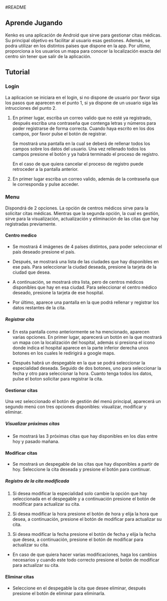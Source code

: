 #README

## Aprende Jugando

Kenko es una aplicación de Android que sirve para gestionar citas médicas. Su principal objetivo es facilitar al usuario esas gestiones. Además, se podra utilizar en los distintos países que dispone en la app. Por ultimo, proporciona a los usuarios un mapa para conocer la localización exacta del centro sin tener que salir de la aplicación.

## Tutorial

### Login
La aplicacion se iniciara en el login, si no dispone de usuario por favor siga los pasos que aparecen en el punto 1, si ya dispone de un usuario siga las intrucciones del punto 2. 

1. En primer lugar, escriba un correo valido que no esté ya registrado, después escriba una contraseña que contenga letras y números para poder registrarse de forma correcta. Cuando haya escrito en los dos campos, por favor pulse el botón de registrar.

    Se mostrará una pantalla en la cual se deberá de rellenar todos los campos sobre los datos del usuario. Una vez rellenado todos los campos presione el botón y ya habrá terminado el proceso de registro.

    En el caso de que quiera cancelar el proceso de registro puede retroceder a la pantalla anterior.  

2. En primer lugar escriba un correo valido, además de la contraseña que le corresponda y pulse acceder.

### Menu 

Dispondrá de 2 opciones. La opción de centros médicos sirve para la solicitar citas médicas. Mientras que la segunda opción, la cual es gestión, sirve para la visualización, actualización y eliminación de las citas que hay registradas previamente.

#### Centro medico 

* Se mostrará 4 imágenes de 4 países distintos, para poder seleccionar el país deseado presione el país.

* Después, se mostrará una lista de las ciudades que hay disponibles en ese país. Para seleccionar la ciudad deseada, presione la tarjeta de la ciudad que desea. 

* A continuación, se mostrará otra lista, pero de centros médicos disponibles que hay en esa ciudad. Para seleccionar el centro médico deseado, presione la tarjeta de ese hospital.

* Por último, aparece una pantalla en la que podrá rellenar y registrar los datos restantes de la cita.

##### Registrar cita

* En esta pantalla como anteriormente se ha mencionado, aparecen varias opciones. En primer lugar, aparecerá un botón en la que mostrará un mapa con la localización del hospital, además si presiona el icono donde indica el hospital aparece en la parte inferior derecha unos botones en los cuales le redirigirá a google maps.

* Después habrá un despegable en la que se podrá seleccionar la especialidad deseada. Seguido de dos botones, uno para seleccionar la fecha y otro para seleccionar la hora. Cuanto tenga todos los datos, pulse el boton solicitar para registrar la cita.

#### Gestionar citas

Una vez seleccionado el botón de gestión del menú principal, aparecerá un segundo menú con tres opciones disponibles: visualizar, modificar y eliminar.

##### Visualizar próximas citas

* Se mostrará las 3 próximas citas que hay disponibles en los días entre hoy y pasado mañana. 

#### Modificar citas

* Se mostrará un despegable de las citas que hay disponibles a partir de hoy. Seleccione la cita deseada y presione el botón para continuar.

##### Registro de la cita modificada

1. Si desea modificar la especialidad solo cambie la opción que hay seleccionada en el despegable y a continuación presione el botón de modificar para actualizar su cita.

2. Si desea modificar la hora presione el botón de hora y elija la hora que desea, a continuación, presione el botón de modificar para actualizar su cita. 

3. Si desea modificar la fecha presione el botón de fecha y elija la fecha que desea, a continuación, presione el botón de modificar para actualizar su cita.

* En caso de que quiera hacer varias modificaciones, haga los cambios necesarios y cuando este todo correcto presione el botón de modificar para actualizar su cita. 

#### Eliminar citas

* Seleccione en el despegable la cita que desee eliminar, después presione el botón de eliminar para eliminarla.
